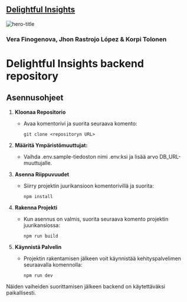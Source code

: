 ## [Delightful Insights](https://zealous-stone-0ba3ea003.5.azurestaticapps.net)

![hero-title](https://github.com/Jxkume/Webi-2/assets/104062080/00a4e342-d90b-4a20-87f2-1dca0bf5eb95)

### Vera Finogenova, Jhon Rastrojo López & Korpi Tolonen

# Delightful Insights backend repository

## Asennusohjeet

1. **Kloonaa Repositorio**
   - Avaa komentorivi ja suorita seuraava komento:
     ```
     git clone <repositoryn URL>
     ```

2. **Määritä Ympäristömuuttujat:**
   - Vaihda .env.sample-tiedoston nimi .env:ksi ja lisää arvo DB_URL-muuttujalle.

3. **Asenna Riippuvuudet**
   - Siirry projektin juurikansioon komentorivillä ja suorita:
     ```
     npm install
     ```

4. **Rakenna Projekti**
   - Kun asennus on valmis, suorita seuraava komento projektin juurikansiossa:
     ```
     npm run build
     ```

5. **Käynnistä Palvelin**
   - Projektin rakentamisen jälkeen voit käynnistää kehityspalvelimen seuraavalla komennolla:
     ```
     npm run dev
     ```

Näiden vaiheiden suorittamisen jälkeen backend on käytettäväksi paikallisesti.
